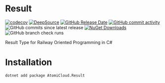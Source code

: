 # Result

[![codecov](https://codecov.io/gh/AtomiCloud/carboxylic.lithium/graph/badge.svg)](https://codecov.io/gh/AtomiCloud/carboxylic.lithium)
[![DeepSource](https://app.deepsource.com/gh/AtomiCloud/carboxylic.lithium.svg/?label=active+issues)](https://app.deepsource.com/gh/AtomiCloud/carboxylic.lithium/)
[![GitHub Release Date](https://img.shields.io/github/release-date/AtomiCloud/carboxylic.lithium)](https://github.com/AtomiCloud/carboxylic.lithium/releases)
[![GitHub commit activity](https://img.shields.io/github/commit-activity/m/AtomiCloud/carboxylic.lithium)](https://github.com/AtomiCloud/carboxylic.lithium/commits/main)
![GitHub commits since latest release](https://img.shields.io/github/commits-since/AtomiCloud/carboxylic.lithium/latest)
[![NuGet Downloads](https://img.shields.io/nuget/dt/AtomiCloud.Result)](https://www.nuget.org/packages/AtomiCloud.Result)
![GitHub branch check runs](https://img.shields.io/github/check-runs/AtomiCloud/carboxylic.lithium/main)


Result Type for Railway Oriented Programming in C#

# Installation

```bash
dotnet add package AtomiCloud.Result
```
